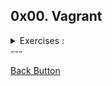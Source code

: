 ## 0x00. Vagrant

<details>
<summary>Exercises :</summary>
<br>

**Mandatory**

- 0. 0-hello_ubuntu: Prints out the result of the command uname.

</details>
---

[Back Button](https://github.com/FatChicken277/holbertonschool-zero_day)